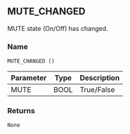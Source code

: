 ## MUTE\_CHANGED

MUTE state (On/Off) has changed.


### Name

`MUTE_CHANGED ()`


| Parameter | Type | Description |
| --------- | ---- | ----------- |
| MUTE      | BOOL | True/False  |


### Returns

`None`